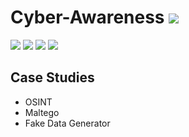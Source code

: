 # Cyber-Awareness ![](https://img.shields.io/badge/-Live-brightgreen)
![](https://img.shields.io/badge/Focus-Cyber_Awareness-yellow) ![](https://img.shields.io/badge/Focus-Gaming_Addiction-yellow) ![](https://img.shields.io/badge/Focus-Social_Engineering-yellow) ![](https://img.shields.io/badge/Focus-Sextortion-yellow)<br/>

## Case Studies 

- OSINT 
- Maltego
- Fake Data Generator


